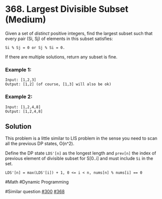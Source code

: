 # 368. Largest Divisible Subset (Medium)

Given a set of *distinct* positive integers, find the largest subset such that every pair (Si, Sj) of elements in this subset satisfies:

```
Si % Sj = 0 or Sj % Si = 0.
```

If there are multiple solutions, return any subset is fine.

### Example 1:
```
Input: [1,2,3]
Output: [1,2] (of course, [1,3] will also be ok)
```

### Example 2:
```
Input: [1,2,4,8]
Output: [1,2,4,8]
```

## Solution
This problem is a little similar to LIS problem in the sense you need to scan all the previous DP states, O(n^2).

Define the DP state `LDS'[n]` as the longest length and `prev[n]` the index of previous element of divisible subset for S[0..i] and must include `Si` in the set.
```
LDS'[n] = max(LDS'[i]) + 1, 0 <= i < n, nums[n] % nums[i] == 0
```

#Math #Dynamic Programming

#Similar question [#300](../p300m/README.md) [#368](../p368m/README.md)
